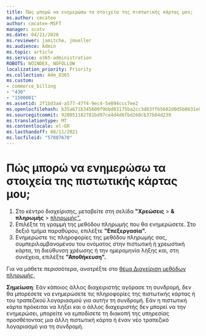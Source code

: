 ```yaml
---
title: Πώς μπορώ να ενημερώσω τα στοιχεία της πιστωτικής κάρτας μου;
ms.author: cmcatee
author: cmcatee-MSFT
manager: scotv
ms.date: 04/21/2020
ms.reviewer: jamitche, jmueller
ms.audience: Admin
ms.topic: article
ms.service: o365-administration
ROBOTS: NOINDEX, NOFOLLOW
localization_priority: Priority
ms.collection: Adm_O365
ms.custom:
- commerce_billing
- "430"
- "1500001"
ms.assetid: 2f1bd3a4-a577-47f4-9ec4-5e094ccc7ee2
ms.openlocfilehash: b35a671b345600f9bbd03175ba2cc3d83ffb5602d0d5b0631e0a9c6bca09db50
ms.sourcegitcommit: 920051182781bd97ce4d4d6fbd268cb37b84d239
ms.translationtype: MT
ms.contentlocale: el-GR
ms.lasthandoff: 08/11/2021
ms.locfileid: "57887670"
---
```

# <a name="how-do-i-update-my-credit-card-information"></a>Πώς μπορώ να ενημερώσω τα στοιχεία της πιστωτικής κάρτας μου;

1. Στο κέντρο διαχείρισης, μεταβείτε στη σελίδα **"Χρεώσεις**  >  **& πληρωμής**  >  [πληρωμής".](https://go.microsoft.com/fwlink/p/?linkid=2018806)
2. Επιλέξτε τη γραμμή της μεθόδου πληρωμής που θα ενημερώσετε. Στο δεξιό τμήμα παραθύρου, επιλέξτε **"Επεξεργασία".**
3. Ενημερώστε τις πληροφορίες της μεθόδου πληρωμής σας, συμπεριλαμβανομένου του ονόματος στην πιστωτική ή χρεωστική κάρτα, τη διεύθυνση χρέωσης ή την ημερομηνία λήξης και, στη συνέχεια, επιλέξτε **"Αποθήκευση".**

Για να μάθετε περισσότερα, ανατρέξτε στο [θέμα Διαχείριση μεθόδων πληρωμής.](https://docs.microsoft.com/microsoft-365/commerce/billing-and-payments/manage-payment-methods)

**Σημείωση**: Εάν κάποιος άλλος διαχειριστής αγόρασε τη συνδρομή, δεν θα μπορέσετε να ενημερώσετε τις πληροφορίες της πιστωτικής κάρτας ή του τραπεζικού λογαριασμού για αυτήν τη συνδρομή. Εάν η πιστωτική κάρτα πρόκειται να λήξει και ο άλλος διαχειριστής δεν μπορεί να την ενημερώσει, μπορείτε να εμποδίσετε τη διακοπή της υπηρεσίας προσθέτοντας μια άλλη πιστωτική κάρτα ή έναν νέο τραπεζικό λογαριασμό για τη συνδρομή.